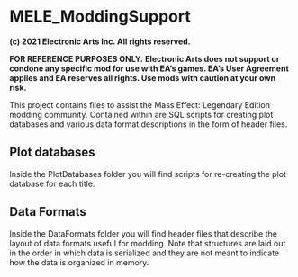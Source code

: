 # MELE_ModdingSupport

**(c) 2021 Electronic Arts Inc.  All rights reserved.**

**FOR REFERENCE PURPOSES ONLY.**
**Electronic Arts does not support or condone any specific mod for use with EA’s games. EA’s User Agreement applies and EA reserves all rights. Use mods with caution at your own risk.**

This project contains files to assist the Mass Effect: Legendary Edition modding community. Contained within are SQL scripts for creating plot databases and various data format descriptions in the form of header files.


## Plot databases

Inside the PlotDatabases folder you will find scripts for re-creating the plot database for each title.

## Data Formats

Inside the DataFormats folder you will find header files that describe the layout of data formats useful for modding. Note that structures are laid out in the order in which data is serialized and they are not meant to indicate how the data is organized in memory.
